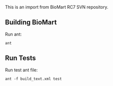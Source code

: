 This is an import from BioMart RC7 SVN repository.

Building BioMart
----------------

Run ant:

    ant


Run Tests
---------

Run test ant file:

    ant -f build_text.xml test
